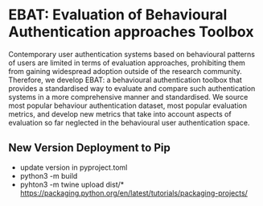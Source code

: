 # EBAT: Evaluation of Behavioural Authentication approaches Toolbox

Contemporary user authentication systems based on behavioural patterns of users are limited in 
terms of evaluation approaches, prohibiting them from gaining widespread adoption outside of the
research community. Therefore, we develop EBAT: a behavioural authentication toolbox that provides
a standardised way to evaluate and compare such authentication systems in a more comprehensive
manner and standardised. We source most popular behaviour authentication dataset, most popular evaluation metrics,
and develop new metrics that take into account aspects of evaluation so far neglected in the 
behavioural user authentication space.

## New Version Deployment to Pip
- update version in pyproject.toml
- python3 -m build
- pyhton3 -m twine upload dist/*
https://packaging.python.org/en/latest/tutorials/packaging-projects/
